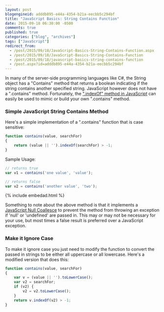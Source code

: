 ```yaml
---
layout: post
blogengineid: adddb895-e44a-4354-b21a-eecbb5c294bf
title: "JavaScript Basics: String Contains Function"
date: 2015-09-18 06:30:00 -0500
comments: true
published: true
categories: ["blog", "archives"]
tags: ["JavaScript"]
redirect_from: 
  - /post/2015/09/18/JavaScript-Basics-String-Contains-Function.aspx
  - /post/2015/09/18/JavaScript-Basics-String-Contains-Function
  - /post/2015/09/18/javascript-basics-string-contains-function
  - /post.aspx?id=adddb895-e44a-4354-b21a-eecbb5c294bf
---
```

<!-- more -->

In many of the server-side programming languages like C#, the String object has a "Contains" method that returns a boolean indicating if the string contains another specified string. JavaScript however does not have a ".contains" method. Fortunately, the <a href="https://developer.mozilla.org/en-US/docs/Web/JavaScript/Reference/Global_Objects/String/indexOf" target="_blank">".indexOf" method in JavaScript</a> can easily be used to mimic or build your own ".contains" method.
<h3>Simple JavaScript String Contains Method</h3>

Here's a simple implementation of a ".contains" function that is case sensitive:

```js
function contains(value, searchFor)
{
	return (value || '').indexOf(searchFor) > -1;
}
```

Sample Usage:

```js
// returns true
var v1 = contains('one value', 'value');

// returns false
var v2 = contains('another value', 'two');
```

{% include embedad.html %}

Something to note about the above method is that it implements a <a href="/post/2008/10/14/JavaScript-Gem-Null-Coalescing-using-the-OR-Operator">JavaScript Null Coallesce</a> to prevent the method from throwing an exception if 'null' or 'undefined' are passed in. This may or may not be necessary for your use, but most times a false result is preferred over a JavaScript exception.
<h3>Make it Ignore Case</h3>

To make it ignore case you just need to modify the function to convert the passed in strings to be either all uppercase or all lowercase. Here's a modified version that does this:

```js
function contains(value, searchFor)
{
	var v = (value || '').toLowerCase();
	var v2 = searchFor;
	if (v2) {
		v2 = v2.toLowerCase();
	}
	return v.indexOf(v2) > -1;
}
```

